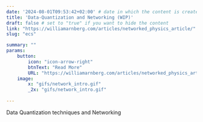```yaml
---
date: '2024-08-01T09:53:42+02:00' # date in which the content is created - defaults to "today"
title: 'Data-Quantization and Networking (WIP)'
draft: false # set to "true" if you want to hide the content 
link: "https://williamarnberg.com/articles/networked_physics_article/" # optional URL to link the logo to
slug: "ecs"

summary: ""
params:
    button:
        icon: "icon-arrow-right"
        btnText: "Read More"
        URL: "https://williamarnberg.com/articles/networked_physics_article/"
    image:  
        x: "gifs/network_intro.gif"
        _2x: "gifs/network_intro.gif"
       
---
```


Data Quantization techniques and Networking 
